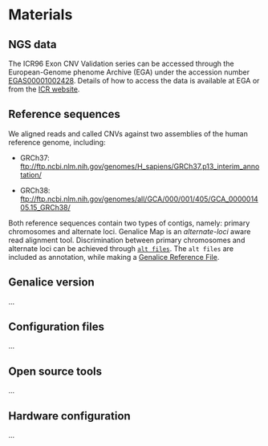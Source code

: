 # Materials

## NGS data
The ICR96 Exon CNV Validation series can be accessed through the European-Genome phenome Archive (EGA) under the accession number [EGAS00001002428](https://www.ebi.ac.uk/ega/studies/EGAS00001002428). Details of how to access the data is available at EGA or from the [ICR website](www.icr.ac.uk/icr96).

## Reference sequences
We aligned reads and called CNVs against two assemblies of the human reference genome, including:

* GRCh37: ftp://ftp.ncbi.nlm.nih.gov/genomes/H_sapiens/GRCh37.p13_interim_annotation/

* GRCh38: ftp://ftp.ncbi.nlm.nih.gov/genomes/all/GCA/000/001/405/GCA_000001405.15_GRCh38/

Both reference sequences contain two types of contigs, namely: primary chromosomes and alternate loci. Genalice Map is an _alternate-loci_ aware read alignment tool. Discrimination between primary chromosomes and alternate loci can be achieved through [`alt files`](references/). The `alt files` are included as annotation, while making a [Genalice Reference File](Methods.md).

## Genalice version
...

## Configuration files
...

## Open source tools
...

## Hardware configuration
...
